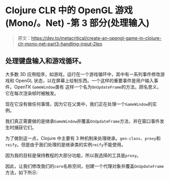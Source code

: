 # Clojure CLR 中的 OpenGL 游戏(Mono/。Net) -第 3 部分(处理输入)

> 原文：<https://dev.to/metacritical/create-an-opengl-game-in-clojure-clr-mono-net-part3-handling-input-2leo>

## 处理键盘输入和游戏循环。

大多数 3D 应用程序，如游戏，运行在一个游戏循环中，其中有一系列事件修改游戏和 OpenGL 状态，以在屏幕上绘制东西。一个这样的重要事件是用户输入事件。OpenTK `GameWindow`类有
这样一个名为`OnUpdateFrame`的方法，顾名思义，它在每次渲染帧时被触发。

现在它没有做任何事情，因为它在父类中，我们正在处理一个`GameWindow`的实例。

我们真正需要做的是继承`GameWindow`并覆盖`OnUpdateFrame`方法，并在窗口事件发生时捕获它们。

为了做到这一点，Clojure 中主要有 3 种机制来处理继承。`gen-class`、`proxy`和`reify`。但是由于我们处理的是继承类的实例`reify`不能使用。

因为我的目标是保持教程的大部分功能，所以我选择的工具是`proxy`。

因此，让我们修改我们的`core`名称空间，创建一个代理对象并覆盖`OnUpdateFrame`方法，如下所示: